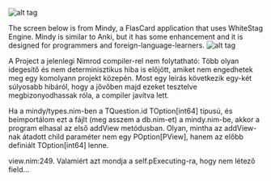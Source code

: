 ![alt tag](https://dl.dropboxusercontent.com/u/11700363/screen.png)

The screen below is from Mindy, a FlasCard application that uses WhiteStag Engine. Mindy is similar to Anki, but it has some enhancement and it is designed for programmers and foreign-language-learners.
![alt tag](https://dl.dropboxusercontent.com/u/11700363/2014-04-10%2011_27_54-SDL_app.png)

A Project a jelenlegi Nimrod compiler-rel nem folytatható: Több olyan idegesítő és nem determinisztikus hiba is előjött, amiket nem engedhetek meg egy komolyann projekt közepén.
Most egy leírás következik egy-két súlyosabb hibáról, hogy a jővőben majd ezeket tesztelve megbizonyodhassak róla, a compiler javítva lett.

Ha a mindy/types.nim-ben a TQuestion.id TOption[int64] típusú, és beimportálom ezt a fájlt (meg asszem a db.nim-et) a mindy.nim-be, akkor a program elhasal az első addView metódusban. Olyan, mintha az addView-nak átadott child paraméter nem egy POption[PView], hanem az előbb definiált TOption[int64] lenne.

view.nim:249. Valamiért azt mondja a self.pExecuting-ra, hogy nem létező field...